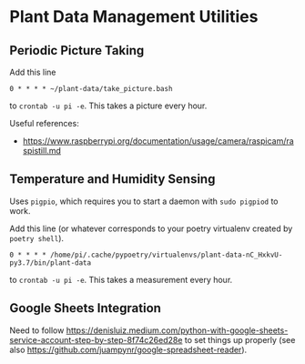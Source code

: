# Plant Data Management Utilities

## Periodic Picture Taking

Add this line
```
0 * * * * ~/plant-data/take_picture.bash
```
to `crontab -u pi -e`.  This takes a picture every hour.

Useful references:

 - https://www.raspberrypi.org/documentation/usage/camera/raspicam/raspistill.md


## Temperature and Humidity Sensing

Uses `pigpio`, which requires you to start a daemon with `sudo pigpiod` to
work.

Add this line (or whatever corresponds to your poetry virtualenv created by
`poetry shell`).
```
0 * * * * /home/pi/.cache/pypoetry/virtualenvs/plant-data-nC_HxkvU-py3.7/bin/plant-data
```
to `crontab -u pi -e`.  This takes a measurement every hour.


## Google Sheets Integration

Need to follow
https://denisluiz.medium.com/python-with-google-sheets-service-account-step-by-step-8f74c26ed28e
to set things up properly (see also
https://github.com/juampynr/google-spreadsheet-reader).
